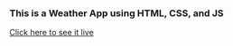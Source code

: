 ### This is a Weather App using HTML, CSS, and JS

[Click here to see it live]([https://hrodriguez007.github.io/weather-app-heidy/](https://hrodriguez007.github.io/weather-app-heidy/)https://hrodriguez007.github.io/weather-app-heidy/)
